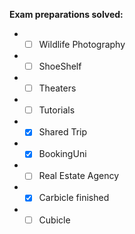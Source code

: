 **Exam preparations solved:**

* - [ ] Wildlife Photography
* - [ ] ShoeShelf
* - [ ] Theaters
* - [ ] Tutorials
* - [x] Shared Trip
* - [x] BookingUni
* - [ ] Real Estate Agency
* - [x] Carbicle finished
* - [ ] Cubicle
